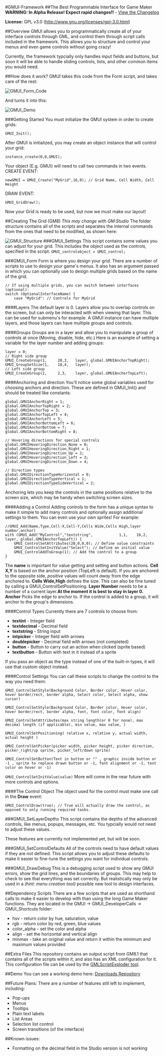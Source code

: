 #GMUI-Framework
##The Best Programmable Interface for Game Maker
**WARNING: In Alpha Release! Expect rapid changes!!** - [View the Changelog](wiki)

<b>License:</b> GPL v3.0 (http://www.gnu.org/licenses/gpl-3.0.html)

##Overview
GMUI allows you to programmatically create all of your interface controls through GML, and control them through script calls included in the framework. This allows you to structure and control your menus and even game controls without going crazy!

Currently, the framework typcially only handles input fields and buttons, but soon it will be able to handle sliding controls, lists, and other common items you would need.

##How does it work?
GMUI takes this code from the Form script, and takes care of the rest:

![GMUI_Form_Code](docs/GMUI_Form_Code.png)

And turns it into this:

![GMUI_Demo](docs/GMUI_Demo.png)


###Getting Started
You must initialize the GMUI system in order to create grids:

`GMUI_Init();`

After GMUI is initialized, you may create an object instance that will control your grid:

`instance_create(0,0,GMUI);`

Your object (E.g. GMUI) will need to call two commands in two events.
CREATE EVENT:

`newGMUI = GMUI_Create("MyGrid",16,0); // Grid Name, Cell Width, Cell Height`

DRAW EVENT:

`GMUI_GridDraw();`

Now your Grid is ready to be used, but now we must make our layout!

##Creating The Grid (GM8)
*This may change with GM:Studio*
The folder structure contains all of the scripts and separates the internal commands from the ones that need to be modified, as shown here:

![GMUI_Structure](docs/GMUI_Structure_v0.0.2.png)
###GMUI_Settings
This script contains some values you can adjust for your grid. This includes the object used  as the controls, specified in the script:
`GMUI_controlobject = GMUI_control;`


###GMUI_Form
Form is where you design your grid. There are a number of scripts to use to design your game's menus. It also has an argument passed in which you can optionally use to design multiple grids based on the name of the grid.

```
// If using multiple grids, you can switch between interfaces (optional):
switch (OptionalInterfaceName) {
    case "MyGrid": // Controls for MyGrid
```

####Layers
The default layer is 0. Layers allow you to overlap controls on the screen, but can only be interacted with when viewing that layer. This can be used for submenu's for example. A GMUI instance can have multiple layers, and those layers can have multiple groups and controls.

####Groups
Groups are in a layer and allow you to manipulate a group of controls at once (Moving, disable, hide, etc.) Here is an example of setting a variable for the layer number and adding groups:
```
layer = 0;
// Right side group
GMUI_CreateGroup(1,     20,3,   layer, global.GMUIAnchorTopRight);
GMUI_GroupSetSize(1,    18,4,   layer);
// Left side group
GMUI_CreateGroup(2,     2,3,    layer, global.GMUIAnchorTopLeft);
```

####Anchoring and direction
You'll notice some global variables used for choosing anchors and direction. These are defined in GMUI_Init() and should be treated like constants:
```
global.GMUIAnchorRight = 1;
global.GMUIAnchorTopRight = 2;
global.GMUIAnchorTop = 3;
global.GMUIAnchorTopLeft = 4;
global.GMUIAnchorLeft = 5;
global.GMUIAnchorBottomLeft = 6;
global.GMUIAnchorBottom = 7;
global.GMUIAnchorBottomRight = 8;

// Hovering directions for special controls
global.GMUIHoveringDirection_None = 0;
global.GMUIHoveringDirection_Right = 1;
global.GMUIHoveringDirection_Up = 2;
global.GMUIHoveringDirection_Left = 3;
global.GMUIHoveringDirection_Down = 4;

// Direction types
global.GMUIDirectionTypeHorizontal = 0;
global.GMUIDirectionTypeVertical = 1;
global.GMUIDirectionTypeSideVertical = 2;
```

Anchoring lets you keep the controls in the same positions relative to the screen size, which may be handy when switching screen sizes.

####Adding a Control
Adding controls to the form has a unique syntax to make it simple to add many controls and optionally assign additional settings to them. You can even use your own sprites! For example:
```
//GMUI_Add(Name,Type,Cell-X,Cell-Y,Cells Wide,Cells High,layer number,anchor)
with (GMUI_Add("MyControl","textstring",            1,1,    16,2,   layer, global.GMUIAnchorTopLeft)) {
    GMUI_ControlSetAttributes(20,0,0,0); // Define value constraints
    GMUI_ControlSetInitValue("Select"); // Define an initial value
    GMUI_ControlAddToGroup(1); // Add the control to a group
}
```
The **name** is important for value getting and setting and button actions.
**Cell X,Y** is based on the anchor position (TopLeft is default). If you are anchored to the opposite side, *positive* values will count *away* from the edge anchored to.
**Cells Wide,High** defines the size. This can also be fine tuned by calling a GMUI_ControlSetPositioning.
**Layer Number** needs to be a number of a current layer.**At the moment it is best to stay in layer 0.**
**Anchor** Picks the edge to anchor to. If the control is added to a group, it will anchor to the group's dimensions.

####Control Types
Currently there are 7 controls to choose from:
- **textint** - Integer field
- **textdecimal** - Decimal field
- **textstring** - String input
- **intpicker** - Integer field with arrows
- **doublepicker** - Decimal field with arrows (not completed)
- **button** - Button to carry out an action when clicked (sprite based)
- **textbutton** - Button with text in it instead of a sprite

If you pass an object as the type instead of one of the built-in types, it will use that custom object instead.

####Control Settings
You can call these scripts to change the control to the way you need them:

`GMUI_ControlSetStyle(Background Color, Border color, Hover color, hover border/rect, border alpha, Select color, Select alpha, show cursor)`

`GMUI_ControlSetStyle(Background Color, Border color, Hover color, hover border/rect, border alpha, font, font color, font align)`

`GMUI_ControlSetAttributes(max string length(or 0 for none), max decimal length (if applicable), min value, max value, )`

`GMUI_ControlSetPositioning( relative x, relative y, actual width, actual height )`

`GMUI_ControlSetPicker(picker width, picker height, picker direction, picker_right/up sprite, picker_left/down sprite)`

`GMUI_ControlSetButton(Text in button or "" , graphic inside button or -1 , sprite to replace drawn button or -1, font alignment or -1, text color on hover or -1)`

`GMUI_ControlSetInitValue(value)`
More will come in the near future with more controls and options.

####The Control Object
The object used for the control must make one call in the **Draw** event:

`GMUI_ControlDraw(true); // True will actually draw the control, as opposed to only running required tasks.`

###GMUI_SetLayerDepths
This script contains the depths of the advanced controls, like menus, popups, messages, etc. You typcially would not need to adjust these values.

These features are currently not implemented yet, but will be soon.

###GMUI_SetControlDefaults
All of the controls need to have default values if they are not defined. This script allows you to adjust these defaults to make it easier to fine-tune the settings you want for individual controls.

###GMUI_DrawDebug
This is a debugging script used to show any GMUI errors, show the grid lines, and the boundaries of groups. This may help to check to see that everything was set correctly. But realistically may only be used in a *(hint: menu creation tool)* possible new tool to design interfaces.

##Dependency Scripts
There are a few scripts that are used as shorthand calls to make it easier to develop with than using the long Game Maker functions. They are located in the GMUI -> GMUI_DeveloperCalls -> GMUI_Shortcuts folder:
* hsv - return color by hue, saturation, value
* rgb - return color by red, green, blue values
* color_alpha - set the color and alpha
* align - set the horizontal and vertical align
* minmax - take an original value and return it within the minimum and maximum values provided

##Extra Files
This repository contains an output script from GM8.1 that contains all of the scripts within it, and also has an XML configuration for it. This configuration file can be used by the [GMLScriptExploder tool](https://bitbucket.org/asmarkis/gmlscriptexploder).

##Demo
You can see a working demo here:
[Downloads Repository](https://bitbucket.org/asmarkis/gmui/downloads)

##Future Plans:
There are a number of features still left to implement, including:
- Pop-ups
- Menus
- Tooltips
- Plain text labels
- List Areas
- Selection list control
- Screen transitions (of the interface)

##Known issues:
- Formatting on the decimal field in the Studio version is not working
